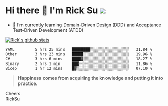 # Hi there 👋 I'm Rick Su ![](https://komarev.com/ghpvc/?username=ricksu978)
<!--
**ricksu978/ricksu978** is a ✨ _special_ ✨ repository because its `README.md` (this file) appears on your GitHub profile.

Here are some ideas to get you started:

- 🔭 I’m currently working on ...
-->
- 🌱 I’m currently learning Domain-Driven Design (DDD) and Acceptance Test-Driven Development (ATDD)
<!--
- 👯 I’m looking to collaborate on ...
- 🤔 I’m looking for help with ...
- 💬 Ask me about ...
- 📫 How to reach me: ...
- 😄 Pronouns: ...
- ⚡ Fun fact: ...
-->
[![Rick's github stats](https://github-readme-stats.vercel.app/api?username=ricksu978&theme=dark)](https://github.com/ricksu978/ricksu978)

<!--START_SECTION:waka-->

```txt
YAML         5 hrs 25 mins   ████████░░░░░░░░░░░░░░░░░   31.84 %
Other        3 hrs 23 mins   █████░░░░░░░░░░░░░░░░░░░░   19.96 %
C#           3 hrs 6 mins    ████▓░░░░░░░░░░░░░░░░░░░░   18.27 %
Binary       2 hrs 1 min     ███░░░░░░░░░░░░░░░░░░░░░░   11.86 %
Bicep        1 hr 12 mins    █▓░░░░░░░░░░░░░░░░░░░░░░░   07.10 %
```

<!--END_SECTION:waka-->

> **Happiness comes from acquiring the knowledge and putting it into practice.**

Cheers  
RickSu 
